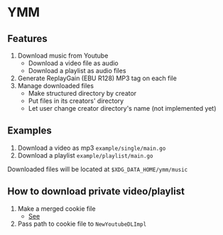 # YMM

## Features

1. Download music from Youtube
   * Download a video file as audio
   * Download a playlist as audio files
2. Generate ReplayGain (EBU R128) MP3 tag on each file
3. Manage downloaded files
   * Make structured directory by creator
   * Put files in its creators' directory
   * Let user change creator directory's name (not implemented yet)

## Examples

1. Download a video as mp3 `example/single/main.go`
2. Download a playlist `example/playlist/main.go`

Downloaded files will be located at `$XDG_DATA_HOME/ymm/music`

## How to download private video/playlist

1. Make a merged cookie file
   * [See](https://daveparrish.net/posts/2018-06-22-How-to-download-private-YouTube-videos-with-youtube-dl.html)
2. Pass path to cookie file to `NewYoutubeDLImpl`
